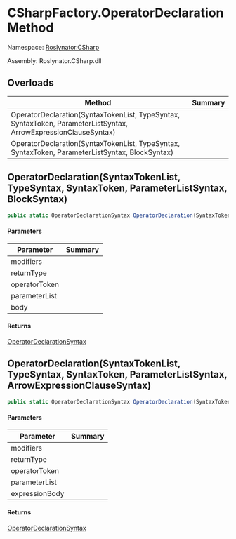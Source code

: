 # CSharpFactory\.OperatorDeclaration Method

Namespace: [Roslynator.CSharp](../../README.md)

Assembly: Roslynator\.CSharp\.dll

## Overloads

| Method | Summary |
| ------ | ------- |
| OperatorDeclaration\(SyntaxTokenList, TypeSyntax, SyntaxToken, ParameterListSyntax, ArrowExpressionClauseSyntax\) | |
| OperatorDeclaration\(SyntaxTokenList, TypeSyntax, SyntaxToken, ParameterListSyntax, BlockSyntax\) | |

## OperatorDeclaration\(SyntaxTokenList, TypeSyntax, SyntaxToken, ParameterListSyntax, BlockSyntax\)

```csharp
public static OperatorDeclarationSyntax OperatorDeclaration(SyntaxTokenList modifiers, TypeSyntax returnType, SyntaxToken operatorToken, ParameterListSyntax parameterList, BlockSyntax body)
```

#### Parameters

| Parameter | Summary |
| --------- | ------- |
| modifiers | |
| returnType | |
| operatorToken | |
| parameterList | |
| body | |

#### Returns

[OperatorDeclarationSyntax](https://docs.microsoft.com/en-us/dotnet/api/microsoft.codeanalysis.csharp.syntax.operatordeclarationsyntax)


## OperatorDeclaration\(SyntaxTokenList, TypeSyntax, SyntaxToken, ParameterListSyntax, ArrowExpressionClauseSyntax\)

```csharp
public static OperatorDeclarationSyntax OperatorDeclaration(SyntaxTokenList modifiers, TypeSyntax returnType, SyntaxToken operatorToken, ParameterListSyntax parameterList, ArrowExpressionClauseSyntax expressionBody)
```

#### Parameters

| Parameter | Summary |
| --------- | ------- |
| modifiers | |
| returnType | |
| operatorToken | |
| parameterList | |
| expressionBody | |

#### Returns

[OperatorDeclarationSyntax](https://docs.microsoft.com/en-us/dotnet/api/microsoft.codeanalysis.csharp.syntax.operatordeclarationsyntax)


